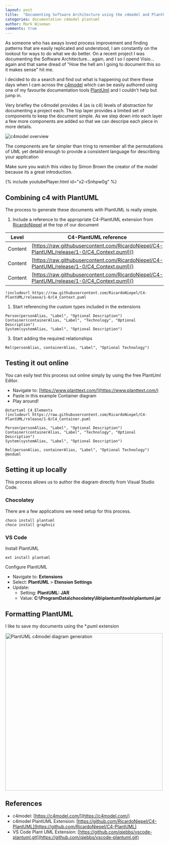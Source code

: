 ```yaml
---
layout: post
title:  "Documenting Software Architecture using the c4model and PlantUML"
categories: documentation c4model plantuml
author: Mark Wiseman
comments: true
---
```


As someone who has aways loved process improvement and finding patterns that are easily replicated and understood, I am constantly on the lookout for ways to do what we do better. On a recent project I was documenting the Software Architecture... again, and I so I opend Visio... again and that same dread of "How the hell am I going to document this so it makes sense" hit me. 

I decided to do a search and find out what is happening out there these days when I cam across the [c4model](https://c4model.com/) which can be easily authored using one of my favourite documentation tools [PlantUml](https://plantuml.com/) and I couldn't help but jump in.

Very briefley the c4model provides 4 (as is c4) levels of abstraction for documenting a project each. The top layer provides a limited set of components to keep the document simple. As we step down into each layer a few more components are added so that we can descripe each piece in more details.

<img alt="c4model overview" src="{{ site.url }}/assets/img/2020-04-22/c4-overview.png" />


The components are far simpler than tring to remember all the permutations of UML yet detaild enough to provide a consistent language for describing your application

Make sure you watch this video by Simon Brown the creator of the model because its a great introduction.

{% include youtubePlayer.html id="x2-rSnhpw0g" %}

## Combining c4 with PlantUML

The process to generate these documents with PlantUML is really simple.

1. Include a reference to the appropriate C4-PlantUML extension from [RicardoNiepel](https://github.com/RicardoNiepel/C4-PlantUML) at the top of our document

| Level | C4-PlantUML reference|
| - | - |
| Content | [https://raw.githubusercontent.com/RicardoNiepel/C4-PlantUML/release/1-0/C4_Context.puml]() |
| Content | [https://raw.githubusercontent.com/RicardoNiepel/C4-PlantUML/release/1-0/C4_Context.puml]() |
| Content | [https://raw.githubusercontent.com/RicardoNiepel/C4-PlantUML/release/1-0/C4_Context.puml]() |

```
!includeurl https://raw.githubusercontent.com/RicardoNiepel/C4-PlantUML/release/1-0/C4_Context.puml
```

1. Start referencing the custom types included in the extensions
```
Person(personAlias, "Label", "Optional Description")
Container(containerAlias, "Label", "Technology", "Optional Description")
System(systemAlias, "Label", "Optional Description")
```

3. Start adding the required relationships
```
Rel(personAlias, containerAlias, "Label", "Optional Technology")
```

## Testing it out online

You can esily test this process out online simply by using the free PlantUml Editor.

- Navigate to: [https://www.planttext.com/](https://www.planttext.com/)
- Paste in this example Container diagram
- Play around!

```
@startuml C4_Elements
!includeurl https://raw.githubusercontent.com/RicardoNiepel/C4-PlantUML/release/1-0/C4_Container.puml

Person(personAlias, "Label", "Optional Description")
Container(containerAlias, "Label", "Technology", "Optional Description")
System(systemAlias, "Label", "Optional Description")

Rel(personAlias, containerAlias, "Label", "Optional Technology")
@enduml
```

## Setting it up locally

This process allows us to author the diagram directly from Visual Studio Code.

### Chocolatey

There are a few applications we need setup for this process.

```
choco install plantuml
choco install graphviz
```

### VS Code

Install PlantUML
```
ext install plantuml
```

Configure PlantUML
- Navigate to: **Extensions**
- Select: **PlantUML** > **Etension Settings**
- Update: 
  - Setting: **PlantUML: JAR**
  - Value: **C:\ProgramData\chocolatey\lib\plantuml\tools\plantuml.jar**

## Formatting PlantUML

I like to save my documents using the *.puml extension

<img alt="PlantUML c4model diagram generation" src="{{ site.url }}/assets/img/2020-04-22/PlantUML-c4model-generation.gif" width="500px" />

## References
- c4model: [https://c4model.com/](https://c4model.com/)
- c4model PlantUML Extension: [https://github.com/RicardoNiepel/C4-PlantUML](https://github.com/RicardoNiepel/C4-PlantUML)
- VS Code Plant UML Extension: [https://github.com/qjebbs/vscode-plantuml.git](https://github.com/qjebbs/vscode-plantuml.git)
